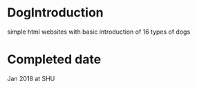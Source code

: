 # DogIntroduction
simple html websites with basic introduction of 16 types of dogs

# Completed date
Jan 2018 at SHU
